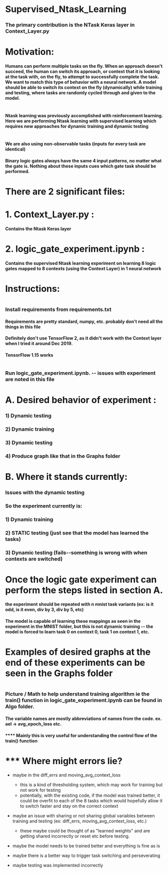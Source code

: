 # Supervised_Ntask_Learning 
### The primary contribution is the NTask Keras layer in Context_Layer.py 
#

# Motivation:
#### Humans can perform multiple tasks on the fly. When an approach doesn't succeed, the human can switch its approach, or context that it is looking at the task with, on the fly, to attempt to successfully complete the task. We want to match this type of behavior with a neural network. A model should be able to switch its context on the fly (dynamically) while training and testing, where tasks are randomly cycled through and given to the model.

#
#### Ntask learning was previously accomplished with reinforcement learning. Here we are performing Ntask learning with supervised learning which requires new approaches for dynamic training and dynamic testing

#
#### We are also using non-observable tasks (inputs for every task are identical)
#### Binary logic gates always have the same 4 input patterns, no matter what the gate is. Nothing about these inputs cues which gate task should be performed.

# There are 2 significant files:
# 1. Context_Layer.py : 
  #### Contains the Ntask Keras layer
#
# 2. logic_gate_experiment.ipynb : 
  #### Contains the supervised Ntask learning experiment on learning 8 logic gates mapped to 8 contexts (using the Context Layer) in 1 neural network
#
# Instructions:
#
### Install requirements from requirements.txt
#### Requirements are pretty standard, numpy, etc. probably don't need all the things in this file
#### Definitely don't use TensorFlow 2, as it didn't work with the Context layer when I tried it around Dec 2019.
#### TensorFlow 1.15 works

#
### Run logic_gate_experiment.ipynb. -- issues with experiment are noted in this file

#

# A. Desired behavior of experiment :
### 1) Dynamic testing 
### 2) Dynamic training
### 3) Dynamic testing
### 4) Produce graph like that in the Graphs folder
#
# B. Where it stands currently: 
### Issues with the dynamic testing
### So the experiment currently is:
### 1) Dynamic training
### 2) STATIC testing (just see that the model has learned the tasks)
### 3) Dynamic testing (fails--something is wrong with when contexts are switched)

#
# Once the logic gate experiment can perform the steps listed in section A. 
#### the experiment should be repeated with n mnist task variants (ex: is it odd, is it even, div by 3, div by 5, etc)
#### The model is capable of learning these mappings as seen in the experiment in the MNIST folder, but this is not dynamic training -- the model is forced to learn task 0 on context 0, task 1 on context 1, etc.

# 
# Examples of desired graphs at the end of these experiments can be seen in the Graphs folder

#
### Picture / Math to help understand training algorithm ie the train() function in logic_gate_experiment.ipynb can be found in Algo folder.
#### The variable names are mostly abbreviations of names from the code. ex. ael -> avg_epoch_loss etc.
#### **** Mainly this is very useful for understanding the control flow of the train() function


#
# *** Where might errors lie?
- maybe in the diff_errs and moving_avg_context_loss
    - this is a kind of thresholding system, which may work for training but not work for testing
    - potentially, with the existing code, if the model was trained better, it could be overfit to each of the 8 tasks which would hopefully allow it to switch faster and stay on the correct context
    
- maybe an issue with sharing or not sharing global variables between training and testing (ex: diff_errs, moving_avg_context_loss, etc.)
    - these maybe could be thought of as "learned weights" and are getting shared incorrectly or reset etc before testing.
    
- maybe the model needs to be trained better and everything is fine as is

- maybe there is a better way to trigger task switching and perseverating
   
- maybe testing was implemented incorrectly


